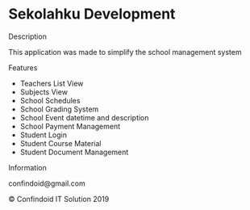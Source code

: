 <h1><b>Sekolahku Development</b></h1>
<p>Description<p>
<p>This application was made to simplify the school management system</p>
<p>Features</p>
<ul>
    <li>Teachers List View</li>  
    <li>Subjects View</li>
    <li>School Schedules</li>
    <li>School Grading System</li>
    <li>School Event datetime and description</li>
    <li>School Payment Management</li>
    <li>Student Login</li>
    <li>Student Course Material</li>
    <li>Student Document Management</li>
</ul>
<p>Information</p>
<p>confindoid@gmail.com</p>
<p></p>
<p>&copy; Confindoid IT Solution 2019</p>

